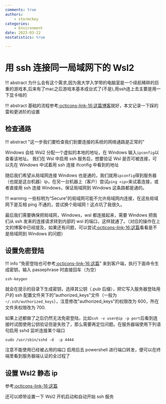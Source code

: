 ```yaml
---
comments: true
authors:
    - stormckey
categories:
    - Environment
date: 2023-03-22
nostatistics: true

---
```

# 用 ssh 连接同一局域网下的 Wsl2
!!! abstract
    为什么会有这个需求,因为我大学入学带的电脑室是一个续航稀碎的巨重的游戏本,后来有了mac之后游戏本基本成台式了(不是),用ssh连上去主要是用一下显卡啥的
<!-- more -->
!!! abstract
    基础的流程参考[:octicons-link-16:这篇博客](https://blog.csdn.net/qq_24211837/article/details/117386077)就好，本文记录一下踩的雷和更进阶的设置

## 检查通路

!!! abstract "这一步我们要检查我们到要连接的系统的网络通路是正常的"


Windows 会给 Wsl2 分配一个虚拟的本地的地址，在 Windows 输入`ipconfig`以查看该地址。
我们在 Wsl 中启用 ssh 服务后，想要验证 Wsl 是否可被连接，可以先在 Windows 中试着用 ssh 连接 ifconfig 中看到的地址

随后我们希望从局域网连接 Windows 也是通的，我们就用`ipconfig`得到服务器（也就是这台机器）ip，在另一台机器上（客户）尝试`ping <ip>`来试着连接，或者直接用 ssh 连接 Windows，保证局域网到 Windows 这条路都是通的。

!!! warning
    一些标明为“Secure”的局域网可能不允许局域网内连接，在这些局域网下是互相 ping 不通的，尝试换个局域网！这点坑了我很久。

最后我们需要确保把局域网，Windows，wsl 都连接起来，需要 Windows 把我们从 ssh 发来的连接请求转到内部的 wsl 的端口，这样就通了。（对应的操作在上文的博客中已经提及，如果还有问题，可以尝试[:octicons-link-16:这篇](https://cloud.tencent.com/developer/article/1420930)看看是不是局域网到 Windows 的问题）

## 设置免密登陆

!!! info "免密登陆也可参考[:octicons-link-16:这篇](https://stormckey.github.io/Blog/docker_minisql/#3sshvscode)"
来到客户端，执行下面命令生成密钥，输入 passephrase 时直接回车（为空）

```
ssh-keygen
```

就会在提示的目录下生成密钥，选择其公钥（.pub 后缀），把它写入服务器登陆用户的 ssh 配置文件夹下的“authorized_keys"文件（一般为`~/.ssh/authorized_keys`），注意修改"authorized_keys"的权限改为 600，所在文件夹权限改为 700.

如果上述都做了之后仍然无法免密登陆，比如`ssh -v user@ip -p port`后看到连接时试图使用公钥验证但是失败了，那么需要再定位问题。在服务器端使用下列语句启用 sshd 监听连接某个端口
```
sudo /usr/sbin/sshd -d  -p 4444
```
注意不能使用已经被占用的端口
启用后去 powershell 进行端口转发，便可以在终端里看到服务器端认证的全过程了

## 设置 Wsl2 静态 ip

参考[:octicons-link-16:这篇](https://blog.csdn.net/weixin_41301508/article/details/108939520)

还可以顺带设置一下 Wsl2 开机启动和自动开始 ssh 服务



